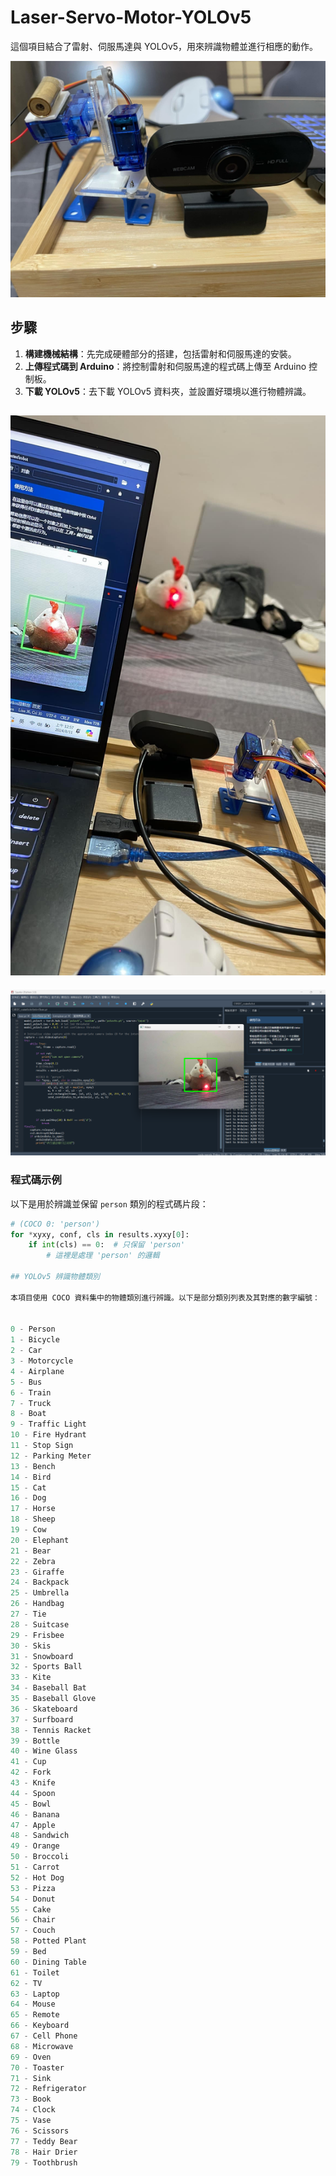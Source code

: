 # Laser-Servo-Motor-YOLOv5

這個項目結合了雷射、伺服馬達與 YOLOv5，用來辨識物體並進行相應的動作。

![外觀](images/d2b561c0-d12f-4e73-a675-0df1c7435598.jpg)


## 步驟

1. **構建機械結構**：先完成硬體部分的搭建，包括雷射和伺服馬達的安裝。
2. **上傳程式碼到 Arduino**：將控制雷射和伺服馬達的程式碼上傳至 Arduino 控制板。
3. **下載 YOLOv5**：去下載 YOLOv5 資料夾，並設置好環境以進行物體辨識。

![辨識結果示例](images/73871a5e-7d9d-4511-8730-975a064b4c0d.jpg)
-----------------------------------------------------------------
![螢幕截圖辨識結果](laseruse.png)

### 程式碼示例

以下是用於辨識並保留 `person` 類別的程式碼片段：

```python
# (COCO 0: 'person')
for *xyxy, conf, cls in results.xyxy[0]:
    if int(cls) == 0:  # 只保留 'person'
        # 這裡是處理 'person' 的邏輯

## YOLOv5 辨識物體類別

本項目使用 COCO 資料集中的物體類別進行辨識。以下是部分類別列表及其對應的數字編號：


0 - Person
1 - Bicycle
2 - Car
3 - Motorcycle
4 - Airplane
5 - Bus
6 - Train
7 - Truck
8 - Boat
9 - Traffic Light
10 - Fire Hydrant
11 - Stop Sign
12 - Parking Meter
13 - Bench
14 - Bird
15 - Cat
16 - Dog
17 - Horse
18 - Sheep
19 - Cow
20 - Elephant
21 - Bear
22 - Zebra
23 - Giraffe
24 - Backpack
25 - Umbrella
26 - Handbag
27 - Tie
28 - Suitcase
29 - Frisbee
30 - Skis
31 - Snowboard
32 - Sports Ball
33 - Kite
34 - Baseball Bat
35 - Baseball Glove
36 - Skateboard
37 - Surfboard
38 - Tennis Racket
39 - Bottle
40 - Wine Glass
41 - Cup
42 - Fork
43 - Knife
44 - Spoon
45 - Bowl
46 - Banana
47 - Apple
48 - Sandwich
49 - Orange
50 - Broccoli
51 - Carrot
52 - Hot Dog
53 - Pizza
54 - Donut
55 - Cake
56 - Chair
57 - Couch
58 - Potted Plant
59 - Bed
60 - Dining Table
61 - Toilet
62 - TV
63 - Laptop
64 - Mouse
65 - Remote
66 - Keyboard
67 - Cell Phone
68 - Microwave
69 - Oven
70 - Toaster
71 - Sink
72 - Refrigerator
73 - Book
74 - Clock
75 - Vase
76 - Scissors
77 - Teddy Bear
78 - Hair Drier
79 - Toothbrush
```

